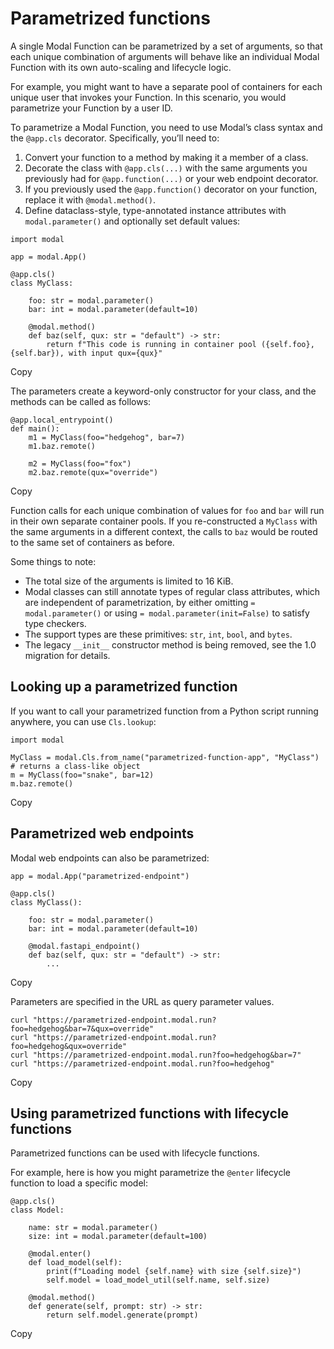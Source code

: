 # Parametrized functions

A single Modal Function can be parametrized by a set of arguments, so that
each unique combination of arguments will behave like an individual Modal
Function with its own auto-scaling and lifecycle logic.

For example, you might want to have a separate pool of containers for each
unique user that invokes your Function. In this scenario, you would
parametrize your Function by a user ID.

To parametrize a Modal Function, you need to use Modal’s class syntax and the
`@app.cls` decorator. Specifically, you’ll need to:

  1. Convert your function to a method by making it a member of a class.
  2. Decorate the class with `@app.cls(...)` with the same arguments you previously had for `@app.function(...)` or your web endpoint decorator.
  3. If you previously used the `@app.function()` decorator on your function, replace it with `@modal.method()`.
  4. Define dataclass-style, type-annotated instance attributes with `modal.parameter()` and optionally set default values:

    
    
    import modal
    
    app = modal.App()
    
    @app.cls()
    class MyClass:
    
        foo: str = modal.parameter()
        bar: int = modal.parameter(default=10)
    
        @modal.method()
        def baz(self, qux: str = "default") -> str:
            return f"This code is running in container pool ({self.foo}, {self.bar}), with input qux={qux}"

Copy

The parameters create a keyword-only constructor for your class, and the
methods can be called as follows:

    
    
    @app.local_entrypoint()
    def main():
        m1 = MyClass(foo="hedgehog", bar=7)
        m1.baz.remote()
    
        m2 = MyClass(foo="fox")
        m2.baz.remote(qux="override")

Copy

Function calls for each unique combination of values for `foo` and `bar` will
run in their own separate container pools. If you re-constructed a `MyClass`
with the same arguments in a different context, the calls to `baz` would be
routed to the same set of containers as before.

Some things to note:

  * The total size of the arguments is limited to 16 KiB.
  * Modal classes can still annotate types of regular class attributes, which are independent of parametrization, by either omitting `= modal.parameter()` or using `= modal.parameter(init=False)` to satisfy type checkers.
  * The support types are these primitives: `str`, `int`, `bool`, and `bytes`.
  * The legacy `__init__` constructor method is being removed, see the 1.0 migration for details.

## Looking up a parametrized function

If you want to call your parametrized function from a Python script running
anywhere, you can use `Cls.lookup`:

    
    
    import modal
    
    MyClass = modal.Cls.from_name("parametrized-function-app", "MyClass")  # returns a class-like object
    m = MyClass(foo="snake", bar=12)
    m.baz.remote()

Copy

## Parametrized web endpoints

Modal web endpoints can also be parametrized:

    
    
    app = modal.App("parametrized-endpoint")
    
    @app.cls()
    class MyClass():
    
        foo: str = modal.parameter()
        bar: int = modal.parameter(default=10)
    
        @modal.fastapi_endpoint()
        def baz(self, qux: str = "default") -> str:
            ...

Copy

Parameters are specified in the URL as query parameter values.

    
    
    curl "https://parametrized-endpoint.modal.run?foo=hedgehog&bar=7&qux=override"
    curl "https://parametrized-endpoint.modal.run?foo=hedgehog&qux=override"
    curl "https://parametrized-endpoint.modal.run?foo=hedgehog&bar=7"
    curl "https://parametrized-endpoint.modal.run?foo=hedgehog"

Copy

## Using parametrized functions with lifecycle functions

Parametrized functions can be used with lifecycle functions.

For example, here is how you might parametrize the `@enter` lifecycle function
to load a specific model:

    
    
    @app.cls()
    class Model:
    
        name: str = modal.parameter()
        size: int = modal.parameter(default=100)
    
        @modal.enter()
        def load_model(self):
            print(f"Loading model {self.name} with size {self.size}")
            self.model = load_model_util(self.name, self.size)
    
        @modal.method()
        def generate(self, prompt: str) -> str:
            return self.model.generate(prompt)

Copy

